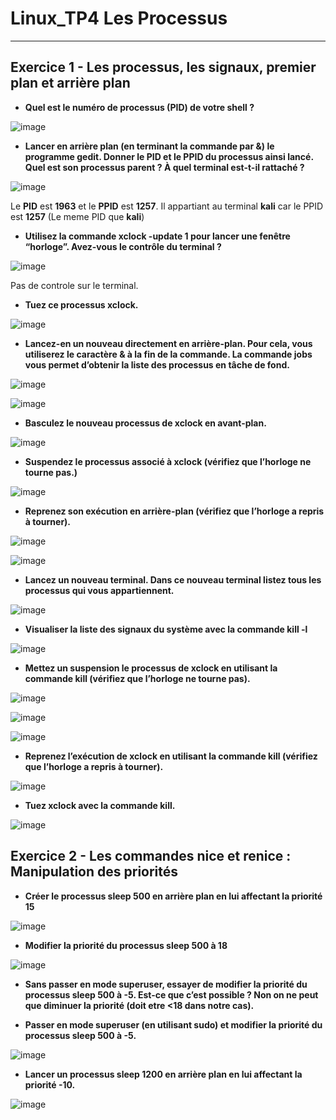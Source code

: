 # Linux_TP4 Les Processus
----
## Exercice 1 - Les processus, les signaux, premier plan et arrière plan

* **Quel est le numéro de processus (PID) de votre shell ?**

![image](https://user-images.githubusercontent.com/91763346/202722733-a94d2093-a499-48a9-8b89-36108420ff93.png)

* **Lancer en arrière plan (en terminant la commande par &) le programme gedit. Donner le PID et le PPID du processus ainsi lancé. Quel est son processus parent ? À quel terminal est-t-il rattaché ?**

![image](https://user-images.githubusercontent.com/91763346/202723964-a90372b2-4dc7-45a2-8421-4fb8c59079e3.png)

Le **PID** est **1963** et le **PPID** est **1257**. Il appartiant au terminal **kali** car le PPID est **1257** (Le meme PID que **kali**)

* **Utilisez la commande xclock -update 1 pour lancer une fenêtre “horloge”. Avez-vous le contrôle du terminal ?**

![image](https://user-images.githubusercontent.com/91763346/202724722-f5686179-d844-4647-a521-1eb8ac4fa6c9.png)

Pas de controle sur le terminal.

* **Tuez ce processus xclock.**

![image](https://user-images.githubusercontent.com/91763346/202724889-055a3351-684b-4c18-9480-194a088bb6c1.png)

* **Lancez-en un nouveau directement en arrière-plan. Pour cela, vous utiliserez le caractère & à la fin de la commande. La commande jobs vous permet d’obtenir la liste des processus en tâche de fond.**

![image](https://user-images.githubusercontent.com/91763346/202725454-88d50ae1-bd3b-418f-a09e-c89c00892bef.png)

![image](https://user-images.githubusercontent.com/91763346/202725590-1d86eb47-6e62-4860-bfec-0ca635862425.png)

* **Basculez le nouveau processus de xclock en avant-plan.**

![image](https://user-images.githubusercontent.com/91763346/202726157-e4b64f4e-8f3d-4137-b749-e624465041cb.png)

* **Suspendez le processus associé à xclock (vérifiez que l’horloge ne tourne pas.)**

![image](https://user-images.githubusercontent.com/91763346/202726926-87d865d9-2650-47b2-84ac-ee240afaf1a6.png)


* **Reprenez son exécution en arrière-plan (vérifiez que l’horloge a repris à tourner).**

![image](https://user-images.githubusercontent.com/91763346/202726746-d4f374f4-3d14-4f1e-951f-ed3f8223e30c.png)

![image](https://user-images.githubusercontent.com/91763346/202726511-cae9bac2-69f0-4c34-b44a-62c241e9337e.png)

* **Lancez un nouveau terminal. Dans ce nouveau terminal listez tous les processus qui vous appartiennent.**

![image](https://user-images.githubusercontent.com/91763346/202727254-89ad2c97-4caa-4637-8595-b4d19a4b0662.png)

* **Visualiser la liste des signaux du système avec la commande kill -l**

![image](https://user-images.githubusercontent.com/91763346/202727427-b5ecf02c-e6f0-4184-9236-155bcaccf91f.png)

* **Mettez un suspension le processus de xclock en utilisant la commande kill (vérifiez que l’horloge ne tourne pas).**

![image](https://user-images.githubusercontent.com/91763346/202728389-551c206b-7c38-4682-96ed-fe0b219e9b3c.png)


![image](https://user-images.githubusercontent.com/91763346/202728170-3392938e-4a47-4cc9-a05d-6c6f181bbbf0.png)

![image](https://user-images.githubusercontent.com/91763346/202728643-acf332f8-32c7-435e-b553-3b0082f8fc04.png)

* **Reprenez l’exécution de xclock en utilisant la commande kill (vérifiez que l’horloge a repris à tourner).**

![image](https://user-images.githubusercontent.com/91763346/202729366-b4fac7ed-caa5-4aa8-a5f1-7dcd205c084e.png)

* **Tuez xclock avec la commande kill.**

![image](https://user-images.githubusercontent.com/91763346/202729716-f330161e-5c71-4a44-85ca-8ccc5c6bcfa7.png)

## Exercice 2 - Les commandes nice et renice : Manipulation des priorités

* **Créer le processus sleep 500 en arrière plan en lui affectant la priorité 15**

![image](https://user-images.githubusercontent.com/91763346/202730820-043ccae7-8211-4734-9888-aa66899bdb15.png)

* **Modifier la priorité du processus sleep 500 à 18**

![image](https://user-images.githubusercontent.com/91763346/202732774-8e3b7a5e-6eb7-4e82-bfa0-dc639a672dc0.png)

* **Sans passer en mode superuser, essayer de modifier la priorité du processus sleep 500 à -5. Est-ce que c’est possible ?
Non on ne peut que diminuer la priorité (doit etre <18 dans notre cas).**


* **Passer en mode superuser (en utilisant sudo) et modifier la priorité du processus sleep 500 à -5.**

![image](https://user-images.githubusercontent.com/91763346/202733544-94ad03b0-a2c5-4655-8bf0-a86cc3af0501.png)

* **Lancer un processus sleep 1200 en arrière plan en lui affectant la priorité -10.**

![image](https://user-images.githubusercontent.com/91763346/202734313-dd23f477-78fa-45a0-a738-9e421ccafa63.png)

